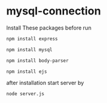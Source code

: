 # mysql-connection

Install These packages before run

```bash
npm install express
```

```bash
npm install mysql
```

```bash
npm install body-parser
```

```bash
npm install ejs
```

after installation 
start server by

```bash
node server.js
```